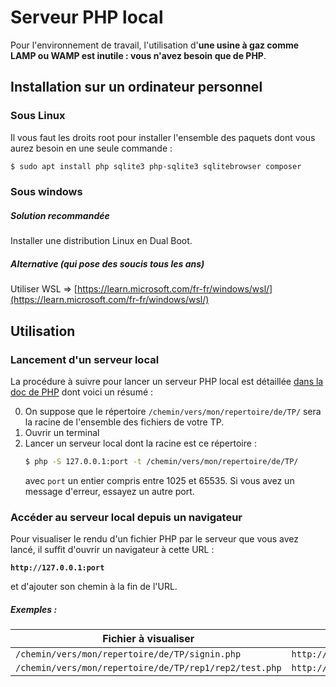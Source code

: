 Serveur PHP local
=================

Pour l'environnement de travail, l'utilisation d'**une usine à gaz comme LAMP ou WAMP est inutile : vous n'avez besoin que de PHP**.

Installation sur un ordinateur personnel
----------------------------------------

### Sous Linux

Il vous faut les droits root pour installer l'ensemble des paquets dont vous aurez besoin en une seule commande :
```bash
$ sudo apt install php sqlite3 php-sqlite3 sqlitebrowser composer
```

### Sous windows

##### Solution recommandée

Installer une distribution Linux en Dual Boot.

##### Alternative (qui pose des soucis tous les ans)

Utiliser WSL => [https://learn.microsoft.com/fr-fr/windows/wsl/](https://learn.microsoft.com/fr-fr/windows/wsl/)

Utilisation
-----------

### Lancement d'un serveur local

La procédure à suivre pour lancer un serveur PHP local est détaillée [dans la doc de PHP](https://www.php.net/manual/fr/features.commandline.webserver.php) dont voici un résumé :

0. On suppose que le répertoire `/chemin/vers/mon/repertoire/de/TP/` sera la racine de l'ensemble des fichiers de votre TP.
1. Ouvrir un terminal
2. Lancer un serveur local dont la racine est ce répertoire :
	```bash
	$ php -S 127.0.0.1:port -t /chemin/vers/mon/repertoire/de/TP/
	```
	avec `port` un entier compris entre 1025 et 65535. Si vous avez un message d'erreur, essayez un autre port.

### Accéder au serveur local depuis un navigateur

Pour visualiser le rendu d'un fichier PHP par le serveur que vous avez lancé, il suffit d'ouvrir un navigateur à cette URL :

**`http://127.0.0.1:port`**

et d'ajouter son chemin à la fin de l'URL.

##### Exemples :

|                   Fichier à visualiser                 |                      URL                     |
|--------------------------------------------------------|----------------------------------------------|
| `/chemin/vers/mon/repertoire/de/TP/signin.php`         | `http://127.0.0.1:port/signin.php`           |
| `/chemin/vers/mon/repertoire/de/TP/rep1/rep2/test.php` | `http://127.0.0.1:port/rep1/rep2/signin.php` |
